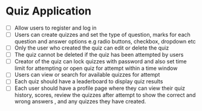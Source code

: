 # Quiz Application

- [ ] Allow users to register and log in
- [ ] Users can create quizzes and set the type of question, marks for each question and answer options e.g radio buttons, checkbox, dropdown etc
- [ ] Only the user who created the quiz can edit or delete the quiz
- [ ] The quiz cannot be deleted if the quiz has been attempted by users
- [ ] Creator of the quiz can lock quizzes with password and also set time limit for attempting or open quiz for attempt within a time window
- [ ] Users can view or search for available quizzes for attempt
- [ ] Each quiz should have a leaderboard to display quiz results
- [ ] Each user should have a profile page where they can view their quiz history, scores, review the quizzes after attempt to show the correct and wrong answers , and any quizzes they have created.

